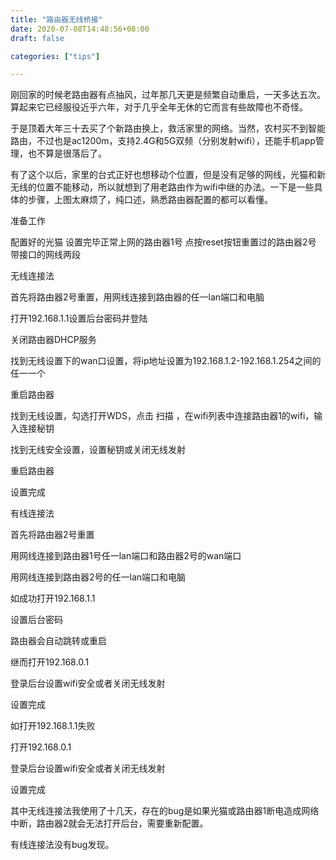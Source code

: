 ```yaml
---
title: "路由器无线桥接"
date: 2020-07-08T14:48:56+08:00
draft: false

categories: ["tips"]

---
```


刚回家的时候老路由器有点抽风，过年那几天更是频繁自动重启，一天多达五次。算起来它已经服役近乎六年，对于几乎全年无休的它而言有些故障也不奇怪。

<!--more-->

于是顶着大年三十去买了个新路由换上，救活家里的网络。当然，农村买不到智能路由，不过也是ac1200m，支持2.4G和5G双频（分别发射wifi），还能手机app管理，也不算是很落后了。

有了这个以后，家里的台式正好也想移动个位置，但是没有足够的网线，光猫和新无线的位置不能移动，所以就想到了用老路由作为wifi中继的办法。一下是一些具体的步骤，上图太麻烦了，纯口述，熟悉路由器配置的都可以看懂。

准备工作

配置好的光猫 设置完毕正常上网的路由器1号 点按reset按钮重置过的路由器2号 带接口的网线两段

无线连接法

首先将路由器2号重置，用网线连接到路由器的任一lan端口和电脑

打开192.168.1.1设置后台密码并登陆

关闭路由器DHCP服务

找到无线设置下的wan口设置，将ip地址设置为192.168.1.2-192.168.1.254之间的任一一个

重启路由器

找到无线设置，勾选打开WDS，点击 扫描 ，在wifi列表中连接路由器1的wifi，输入连接秘钥

找到无线安全设置，设置秘钥或关闭无线发射

重启路由器

设置完成


有线连接法

首先将路由器2号重置

用网线连接到路由器1号任一lan端口和路由器2号的wan端口

用网线连接到路由器2号的任一lan端口和电脑

如成功打开192.168.1.1

设置后台密码

路由器会自动跳转或重启

继而打开192.168.0.1

登录后台设置wifi安全或者关闭无线发射

设置完成

如打开192.168.1.1失败

打开192.168.0.1

登录后台设置wifi安全或者关闭无线发射

设置完成

其中无线连接法我使用了十几天，存在的bug是如果光猫或路由器1断电造成网络中断，路由器2就会无法打开后台，需要重新配置。

有线连接法没有bug发现。

